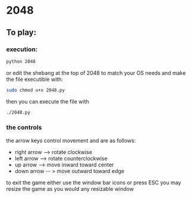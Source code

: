 2048
====

## To play:
### execution:
```sh
python 2048
```
or edit the shebang at the top of 2048 to match your OS needs and make the file executible with:
```sh
sudo chmod u+x 2048.py
```
then you can execute the file with
```sh
./2048.py
```
### the controls
the arrow keys control movement and are as follows:
 - right arrow --> rotate clockwise
 - left arrow --> rotate counterclockwise
 - up arrow --> move inward toward center
 - down arrow -- > move outward toward edge

to exit the game either use the window bar icons or press ESC
you may resize the game as you would any resizable window
